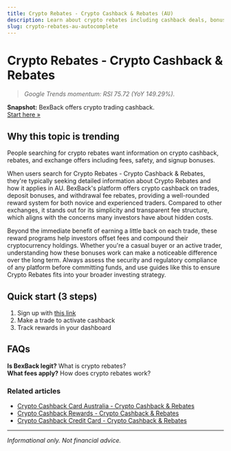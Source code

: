 ```yaml
---
title: Crypto Rebates - Crypto Cashback & Rebates (AU)
description: Learn about crypto rebates including cashback deals, bonus offers, and how to maximize your crypto rewards.
slug: crypto-rebates-au-autocomplete
---
```


# Crypto Rebates - Crypto Cashback & Rebates

> _Google Trends momentum: RSI 75.72 (YoY 149.29%)._

**Snapshot:** BexBack offers crypto trading cashback.  
[Start here »](https://link.bexback.com/vfPttJ)

## Why this topic is trending

People searching for crypto rebates want information on crypto cashback, rebates, and exchange offers including fees, safety, and signup bonuses.

When users search for Crypto Rebates - Crypto Cashback & Rebates, they're typically seeking detailed information about Crypto Rebates and how it applies in AU. BexBack's platform offers crypto cashback on trades, deposit bonuses, and withdrawal fee rebates, providing a well-rounded reward system for both novice and experienced traders. Compared to other exchanges, it stands out for its simplicity and transparent fee structure, which aligns with the concerns many investors have about hidden costs.

Beyond the immediate benefit of earning a little back on each trade, these reward programs help investors offset fees and compound their cryptocurrency holdings. Whether you're a casual buyer or an active trader, understanding how these bonuses work can make a noticeable difference over the long term. Always assess the security and regulatory compliance of any platform before committing funds, and use guides like this to ensure Crypto Rebates fits into your broader investing strategy.

## Quick start (3 steps)

1) Sign up with [this link](https://link.bexback.com/vfPttJ)  
2) Make a trade to activate cashback  
3) Track rewards in your dashboard

## FAQs

**Is BexBack legit?** What is crypto rebates?  
**What fees apply?** How does crypto rebates work?



### Related articles

- [Crypto Cashback Card Australia - Crypto Cashback & Rebates](/content/pages/crypto-cashback-card-australia.md)
- [Crypto Cashback Rewards - Crypto Cashback & Rebates](/content/pages/crypto-cashback-rewards.md)
- [Crypto Cashback Credit Card - Crypto Cashback & Rebates](/content/pages/crypto-cashback-credit-card.md)

---

_Informational only. Not financial advice._
